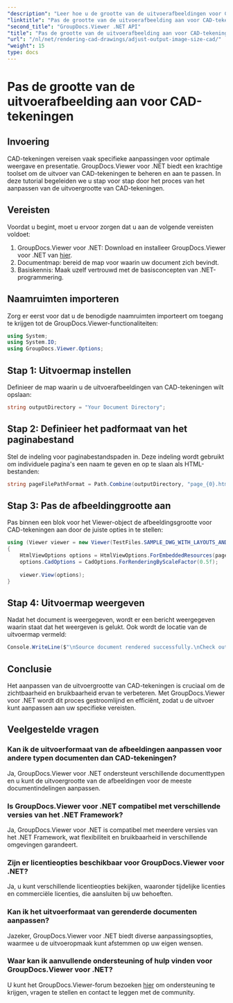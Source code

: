 ```yaml
---
"description": "Leer hoe u de grootte van de uitvoerafbeeldingen voor CAD-tekeningen kunt aanpassen met GroupDocs.Viewer voor .NET. Verbeter moeiteloos de zichtbaarheid en bruikbaarheid."
"linktitle": "Pas de grootte van de uitvoerafbeelding aan voor CAD-tekeningen"
"second_title": "GroupDocs.Viewer .NET API"
"title": "Pas de grootte van de uitvoerafbeelding aan voor CAD-tekeningen"
"url": "/nl/net/rendering-cad-drawings/adjust-output-image-size-cad/"
"weight": 15
type: docs
---
```

# Pas de grootte van de uitvoerafbeelding aan voor CAD-tekeningen

## Invoering
CAD-tekeningen vereisen vaak specifieke aanpassingen voor optimale weergave en presentatie. GroupDocs.Viewer voor .NET biedt een krachtige toolset om de uitvoer van CAD-tekeningen te beheren en aan te passen. In deze tutorial begeleiden we u stap voor stap door het proces van het aanpassen van de uitvoergrootte van CAD-tekeningen.
## Vereisten
Voordat u begint, moet u ervoor zorgen dat u aan de volgende vereisten voldoet:
1. GroupDocs.Viewer voor .NET: Download en installeer GroupDocs.Viewer voor .NET van [hier](https://releases.groupdocs.com/viewer/net/).
2. Documentmap: bereid de map voor waarin uw document zich bevindt.
3. Basiskennis: Maak uzelf vertrouwd met de basisconcepten van .NET-programmering.

## Naamruimten importeren
Zorg er eerst voor dat u de benodigde naamruimten importeert om toegang te krijgen tot de GroupDocs.Viewer-functionaliteiten:
```csharp
using System;
using System.IO;
using GroupDocs.Viewer.Options;
```
## Stap 1: Uitvoermap instellen
Definieer de map waarin u de uitvoerafbeeldingen van CAD-tekeningen wilt opslaan:
```csharp
string outputDirectory = "Your Document Directory";
```
## Stap 2: Definieer het padformaat van het paginabestand
Stel de indeling voor paginabestandspaden in. Deze indeling wordt gebruikt om individuele pagina's een naam te geven en op te slaan als HTML-bestanden:
```csharp
string pageFilePathFormat = Path.Combine(outputDirectory, "page_{0}.html");
```
## Stap 3: Pas de afbeeldinggrootte aan
Pas binnen een blok voor het Viewer-object de afbeeldingsgrootte voor CAD-tekeningen aan door de juiste opties in te stellen:
```csharp
using (Viewer viewer = new Viewer(TestFiles.SAMPLE_DWG_WITH_LAYOUTS_AND_LAYERS))
{
    HtmlViewOptions options = HtmlViewOptions.ForEmbeddedResources(pageFilePathFormat);
    options.CadOptions = CadOptions.ForRenderingByScaleFactor(0.5f);
    
    viewer.View(options);
}
```
## Stap 4: Uitvoermap weergeven
Nadat het document is weergegeven, wordt er een bericht weergegeven waarin staat dat het weergeven is gelukt. Ook wordt de locatie van de uitvoermap vermeld:
```csharp
Console.WriteLine($"\nSource document rendered successfully.\nCheck output in {outputDirectory}.");
```

## Conclusie
Het aanpassen van de uitvoergrootte van CAD-tekeningen is cruciaal om de zichtbaarheid en bruikbaarheid ervan te verbeteren. Met GroupDocs.Viewer voor .NET wordt dit proces gestroomlijnd en efficiënt, zodat u de uitvoer kunt aanpassen aan uw specifieke vereisten.
## Veelgestelde vragen
### Kan ik de uitvoerformaat van de afbeeldingen aanpassen voor andere typen documenten dan CAD-tekeningen?
Ja, GroupDocs.Viewer voor .NET ondersteunt verschillende documenttypen en u kunt de uitvoergrootte van de afbeeldingen voor de meeste documentindelingen aanpassen.
### Is GroupDocs.Viewer voor .NET compatibel met verschillende versies van het .NET Framework?
Ja, GroupDocs.Viewer voor .NET is compatibel met meerdere versies van het .NET Framework, wat flexibiliteit en bruikbaarheid in verschillende omgevingen garandeert.
### Zijn er licentieopties beschikbaar voor GroupDocs.Viewer voor .NET?
Ja, u kunt verschillende licentieopties bekijken, waaronder tijdelijke licenties en commerciële licenties, die aansluiten bij uw behoeften.
### Kan ik het uitvoerformaat van gerenderde documenten aanpassen?
Jazeker, GroupDocs.Viewer voor .NET biedt diverse aanpassingsopties, waarmee u de uitvoeropmaak kunt afstemmen op uw eigen wensen.
### Waar kan ik aanvullende ondersteuning of hulp vinden voor GroupDocs.Viewer voor .NET?
U kunt het GroupDocs.Viewer-forum bezoeken [hier](https://forum.groupdocs.com/c/viewer/9) om ondersteuning te krijgen, vragen te stellen en contact te leggen met de community.
